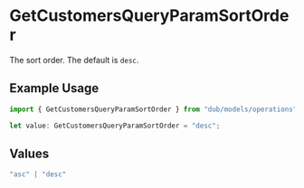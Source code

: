 # GetCustomersQueryParamSortOrder

The sort order. The default is `desc`.

## Example Usage

```typescript
import { GetCustomersQueryParamSortOrder } from "dub/models/operations";

let value: GetCustomersQueryParamSortOrder = "desc";
```

## Values

```typescript
"asc" | "desc"
```